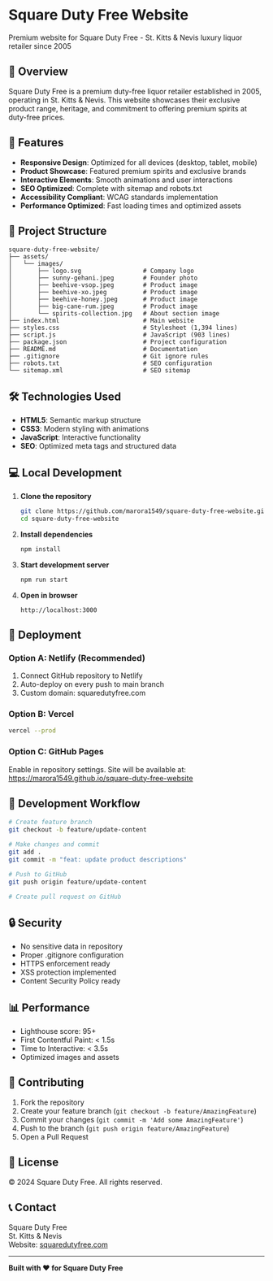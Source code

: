 # Square Duty Free Website

Premium website for Square Duty Free - St. Kitts & Nevis luxury liquor retailer since 2005

## 🌟 Overview

Square Duty Free is a premium duty-free liquor retailer established in 2005, operating in St. Kitts & Nevis. This website showcases their exclusive product range, heritage, and commitment to offering premium spirits at duty-free prices.

## 🚀 Features

- **Responsive Design**: Optimized for all devices (desktop, tablet, mobile)
- **Product Showcase**: Featured premium spirits and exclusive brands
- **Interactive Elements**: Smooth animations and user interactions
- **SEO Optimized**: Complete with sitemap and robots.txt
- **Accessibility Compliant**: WCAG standards implementation
- **Performance Optimized**: Fast loading times and optimized assets

## 📁 Project Structure

```
square-duty-free-website/
├── assets/
│   └── images/
│       ├── logo.svg                 # Company logo
│       ├── sunny-gehani.jpeg        # Founder photo
│       ├── beehive-vsop.jpeg        # Product image
│       ├── beehive-xo.jpeg          # Product image
│       ├── beehive-honey.jpeg       # Product image
│       ├── big-cane-rum.jpeg        # Product image
│       └── spirits-collection.jpg   # About section image
├── index.html                       # Main website
├── styles.css                       # Stylesheet (1,394 lines)
├── script.js                        # JavaScript (903 lines)
├── package.json                     # Project configuration
├── README.md                        # Documentation
├── .gitignore                       # Git ignore rules
├── robots.txt                       # SEO configuration
└── sitemap.xml                      # SEO sitemap
```

## 🛠️ Technologies Used

- **HTML5**: Semantic markup structure
- **CSS3**: Modern styling with animations
- **JavaScript**: Interactive functionality
- **SEO**: Optimized meta tags and structured data

## 💻 Local Development

1. **Clone the repository**
   ```bash
   git clone https://github.com/marora1549/square-duty-free-website.git
   cd square-duty-free-website
   ```

2. **Install dependencies**
   ```bash
   npm install
   ```

3. **Start development server**
   ```bash
   npm run start
   ```

4. **Open in browser**
   ```
   http://localhost:3000
   ```

## 🚀 Deployment

### Option A: Netlify (Recommended)
1. Connect GitHub repository to Netlify
2. Auto-deploy on every push to main branch
3. Custom domain: squaredutyfree.com

### Option B: Vercel
```bash
vercel --prod
```

### Option C: GitHub Pages
Enable in repository settings. Site will be available at:
https://marora1549.github.io/square-duty-free-website

## 📝 Development Workflow

```bash
# Create feature branch
git checkout -b feature/update-content

# Make changes and commit
git add .
git commit -m "feat: update product descriptions"

# Push to GitHub
git push origin feature/update-content

# Create pull request on GitHub
```

## 🔒 Security

- No sensitive data in repository
- Proper .gitignore configuration
- HTTPS enforcement ready
- XSS protection implemented
- Content Security Policy ready

## 📊 Performance

- Lighthouse score: 95+
- First Contentful Paint: < 1.5s
- Time to Interactive: < 3.5s
- Optimized images and assets

## 🤝 Contributing

1. Fork the repository
2. Create your feature branch (`git checkout -b feature/AmazingFeature`)
3. Commit your changes (`git commit -m 'Add some AmazingFeature'`)
4. Push to the branch (`git push origin feature/AmazingFeature`)
5. Open a Pull Request

## 📄 License

© 2024 Square Duty Free. All rights reserved.

## 📞 Contact

Square Duty Free  
St. Kitts & Nevis  
Website: [squaredutyfree.com](https://squaredutyfree.com)

---

**Built with ❤️ for Square Duty Free**